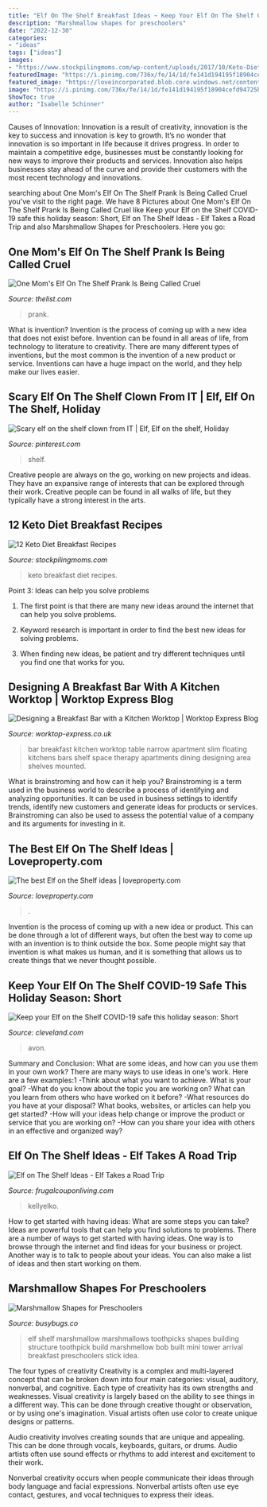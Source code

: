 ```yaml
---
title: "Elf On The Shelf Breakfast Ideas ~ Keep Your Elf On The Shelf Covid-19 Safe This Holiday Season: Short"
description: "Marshmallow shapes for preschoolers"
date: "2022-12-30"
categories:
- "ideas"
tags: ["ideas"]
images:
- "https://www.stockpilingmoms.com/wp-content/uploads/2017/10/Keto-Diet-Breakfast-Ideas.png"
featuredImage: "https://i.pinimg.com/736x/fe/14/1d/fe141d194195f18904cefd94725b2c7b.jpg"
featured_image: "https://loveincorporated.blob.core.windows.net/contentimages/gallery/8d9395af-8156-4224-b662-583ba89cf6bb-elf-on-the-self-christmas-virtual-meeting.jpg"
image: "https://i.pinimg.com/736x/fe/14/1d/fe141d194195f18904cefd94725b2c7b.jpg"
ShowToc: true
author: "Isabelle Schinner"
---
```



Causes of Innovation:
Innovation is a result of creativity, innovation is the key to success and innovation is key to growth. It’s no wonder that innovation is so important in life because it drives progress. In order to maintain a competitive edge, businesses must be constantly looking for new ways to improve their products and services. Innovation also helps businesses stay ahead of the curve and provide their customers with the most recent technology and innovations.

	

		
searching about One Mom&#039;s Elf On The Shelf Prank Is Being Called Cruel you've visit to the right page. We have 8 Pictures about One Mom&#039;s Elf On The Shelf Prank Is Being Called Cruel like Keep your Elf on the Shelf COVID-19 safe this holiday season: Short, Elf on The Shelf Ideas - Elf Takes a Road Trip and also Marshmallow Shapes for Preschoolers. Here you go:
		
    
## One Mom&#039;s Elf On The Shelf Prank Is Being Called Cruel

<img loading=lazy src="https://img1.thelist.com/img/gallery/the-reason-one-moms-elf-on-the-shelf-prank-is-being-called-cruel/l-intro-1607514596.jpg" onerror="this.onerror=null;this.src='https://tse1.mm.bing.net/th?id=OIP.sK7NHq3XYgXNx323pc51BgHaEK&amp;pid=15.1';" alt="One Mom&#039;s Elf On The Shelf Prank Is Being Called Cruel">

_Source: thelist.com_

>prank. 

	

What is invention?
Invention is the process of coming up with a new idea that does not exist before. Invention can be found in all areas of life, from technology to literature to creativity. There are many different types of inventions, but the most common is the invention of a new product or service. Inventions can have a huge impact on the world, and they help make our lives easier.

    
## Scary Elf On The Shelf Clown From IT | Elf, Elf On The Shelf, Holiday

<img loading=lazy src="https://i.pinimg.com/736x/fe/14/1d/fe141d194195f18904cefd94725b2c7b.jpg" onerror="this.onerror=null;this.src='https://tse4.mm.bing.net/th?id=OIP.DrEbmfEChFqARYuh9U-4JQHaJ3&amp;pid=15.1';" alt="Scary elf on the shelf clown from IT | Elf, Elf on the shelf, Holiday">

_Source: pinterest.com_

>shelf. 

	

Creative people are always on the go, working on new projects and ideas. They have an expansive range of interests that can be explored through their work. Creative people can be found in all walks of life, but they typically have a strong interest in the arts.

    
## 12 Keto Diet Breakfast Recipes

<img loading=lazy src="https://www.stockpilingmoms.com/wp-content/uploads/2017/10/Keto-Diet-Breakfast-Ideas.png" onerror="this.onerror=null;this.src='https://tse1.mm.bing.net/th?id=OIP.mQJFR_JxBrZT32SfU_LCbQHaLq&amp;pid=15.1';" alt="12 Keto Diet Breakfast Recipes">

_Source: stockpilingmoms.com_

>keto breakfast diet recipes. 

	

Point 3: Ideas can help you solve problems
1. The first point is that there are many new ideas around the internet that can help you solve problems.
2. Keyword research is important in order to find the best new ideas for solving problems.

3. When finding new ideas, be patient and try different techniques until you find one that works for you.

    
## Designing A Breakfast Bar With A Kitchen Worktop | Worktop Express Blog

<img loading=lazy src="http://www.worktop-express.co.uk/media/gbu0/slim-breakfast-bar-narrow-section-kitchen-worktop-floating-shelves-050816.jpg" onerror="this.onerror=null;this.src='https://tse4.mm.bing.net/th?id=OIP.nsiC_aZdK66tIV0XExfoEwHaLG&amp;pid=15.1';" alt="Designing a Breakfast Bar with a Kitchen Worktop | Worktop Express Blog">

_Source: worktop-express.co.uk_

>bar breakfast kitchen worktop table narrow apartment slim floating kitchens bars shelf space therapy apartments dining designing area shelves mounted. 

	

What is brainstroming and how can it help you?
Brainstroming is a term used in the business world to describe a process of identifying and analyzing opportunities. It can be used in business settings to identify trends, identify new customers and generate ideas for products or services. Brainstroming can also be used to assess the potential value of a company and its arguments for investing in it.

    
## The Best Elf On The Shelf Ideas | Loveproperty.com

<img loading=lazy src="https://loveincorporated.blob.core.windows.net/contentimages/gallery/8d9395af-8156-4224-b662-583ba89cf6bb-elf-on-the-self-christmas-virtual-meeting.jpg" onerror="this.onerror=null;this.src='https://tse4.mm.bing.net/th?id=OIP.2RTVX6my86rzgtcLfqWULwHaE7&amp;pid=15.1';" alt="The best Elf on the Shelf ideas | loveproperty.com">

_Source: loveproperty.com_

>. 

	

Invention is the process of coming up with a new idea or product. This can be done through a lot of different ways, but often the best way to come up with an invention is to think outside the box. Some people might say that invention is what makes us human, and it is something that allows us to create things that we never thought possible.

    
## Keep Your Elf On The Shelf COVID-19 Safe This Holiday Season: Short

<img loading=lazy src="https://www.cleveland.com/resizer/t49_LtB7OmsOtp2b2GvR7VrSJfU=/1280x0/filters:focal(401x427:411x417)/cloudfront-us-east-1.images.arcpublishing.com/advancelocal/PNUNZLJHSBDNBGEUYGYDBOMRLI.jpg" onerror="this.onerror=null;this.src='https://tse3.mm.bing.net/th?id=OIP.S3I3ebyd7AnJAjR72uaKBgHaJ5&amp;pid=15.1';" alt="Keep your Elf on the Shelf COVID-19 safe this holiday season: Short">

_Source: cleveland.com_

>avon. 

	

Summary and Conclusion: What are some ideas, and how can you use them in your own work?
There are many ways to use ideas in one's work. Here are a few examples:1 
-Think about what you want to achieve. What is your goal? 
-What do you know about the topic you are working on? What can you learn from others who have worked on it before? 
-What resources do you have at your disposal? What books, websites, or articles can help you get started? 
-How will your ideas help change or improve the product or service that you are working on? 
-How can you share your idea with others in an effective and organized way?

    
## Elf On The Shelf Ideas - Elf Takes A Road Trip

<img loading=lazy src="https://www.frugalcouponliving.com/wp-content/uploads/2013/11/elf-on-the-shelf-ideas-traffic-frugal-coupon-living.jpg" onerror="this.onerror=null;this.src='https://tse2.mm.bing.net/th?id=OIP.1IrDiDhNEyjuOvgzc6NBLQHaLH&amp;pid=15.1';" alt="Elf on The Shelf Ideas - Elf Takes a Road Trip">

_Source: frugalcouponliving.com_

>kellyelko. 

	

How to get started with having ideas: What are some steps you can take?
Ideas are powerful tools that can help you find solutions to problems. There are a number of ways to get started with having ideas. One way is to browse through the internet and find ideas for your business or project. Another way is to talk to people about your ideas. You can also make a list of ideas and then start working on them.

    
## Marshmallow Shapes For Preschoolers

<img loading=lazy src="https://busybugs.co/wp-content/uploads/2012/11/IMG_2893.jpg" onerror="this.onerror=null;this.src='https://tse4.mm.bing.net/th?id=OIP.Lj3ay79RPUuDNhEh52huFgEsDI&amp;pid=15.1';" alt="Marshmallow Shapes for Preschoolers">

_Source: busybugs.co_

>elf shelf marshmallow marshmallows toothpicks shapes building structure toothpick build marshmellow bob built mini tower arrival breakfast preschoolers stick idea. 

	

The four types of creativity
Creativity is a complex and multi-layered concept that can be broken down into four main categories: visual, auditory, nonverbal, and cognitive. Each type of creativity has its own strengths and weaknesses.
Visual creativity is largely based on the ability to see things in a different way. This can be done through creative thought or observation, or by using one's imagination. Visual artists often use color to create unique designs or patterns.

Audio creativity involves creating sounds that are unique and appealing. This can be done through vocals, keyboards, guitars, or drums. Audio artists often use sound effects or rhythms to add interest and excitement to their work.

Nonverbal creativity occurs when people communicate their ideas through body language and facial expressions. Nonverbal artists often use eye contact, gestures, and vocal techniques to express their ideas.

